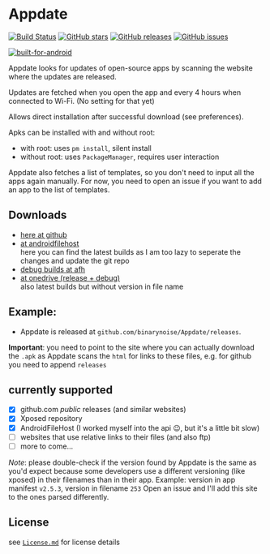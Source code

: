 # Appdate

[![Build Status](https://travis-ci.com/binarynoise/Appdate.svg?branch=master)](https://travis-ci.com/binarynoise/Appdate)
[![GitHub stars](https://img.shields.io/github/stars/binarynoise/Appdate.svg?style=social&maxAge=2592000)](https://GitHub.com/binarynoise/Appdate/stargazers)
[![GitHub releases](https://img.shields.io/github/release/binarynoise/Appdate.svg)](https://GitHub.com/binarynoise/Appdate/releases/latest/)
[![GitHub issues](https://img.shields.io/github/issues/binarynoise/Appdate.svg)](https://GitHub.com/binarynoise/Appdate/issues/)

[![built-for-android](https://forthebadge.com/images/badges/built-for-android.svg)](https://forthebadge.com)

Appdate looks for updates of open-source apps by scanning the website
where the updates are released.

Updates are fetched when you open the app and every 4 hours when
connected to Wi-Fi. (No setting for that yet)

Allows direct installation after successful download (see preferences).

Apks can be installed with and without root:
 - with root: uses `pm install`, silent install
 - without root: uses `PackageManager`, requires user interaction

Appdate also fetches a list of templates, so you don't need to input all
the apps again manually. For now, you need to open an issue if you want
to add an app to the list of templates.

## Downloads

- [here at github](https://github.com/binarynoise/Appdate/releases)
- [at androidfilehost](https://www.androidfilehost.com/?w=files&flid=304124)  
  here you can find the latest builds as I am too lazy to seperate the
  changes and update the git repo
- [debug builds at afh](https://www.androidfilehost.com/?w=files&flid=304125)
- [at onedrive (release + debug)](https://1drv.ms/u/s!AoZBVRELG0nWc67mGUIalpTtEwI?e=tia9Fh)  
  also latest builds but without version in file name

## Example:

- Appdate is released at `github.com/binarynoise/Appdate/releases`.

**Important**: you need to point to the site where you can actually
download the `.apk` as Appdate scans the `html` for links to these
files, e.g. for github you need to append `releases`

## currently supported

- [x] github.com _public_ releases (and similar websites)
- [x] Xposed repository
- [x] AndroidFileHost (I worked myself into the api :wink:, but it's a
      little bit slow)
- [ ] websites that use relative links to their files (and also ftp)
- [ ] more to come...

_Note_: please double-check if the version found by Appdate is the same
as you'd expect because some developers use a different versioning (like
xposed) in their filenames than in their app. Example: version in app
manifest `v2.5.3`, version in filename `253` Open an issue and I'll add
this site to the ones parsed differently.

## License

see [`License.md`](LICENSE.md) for license details
